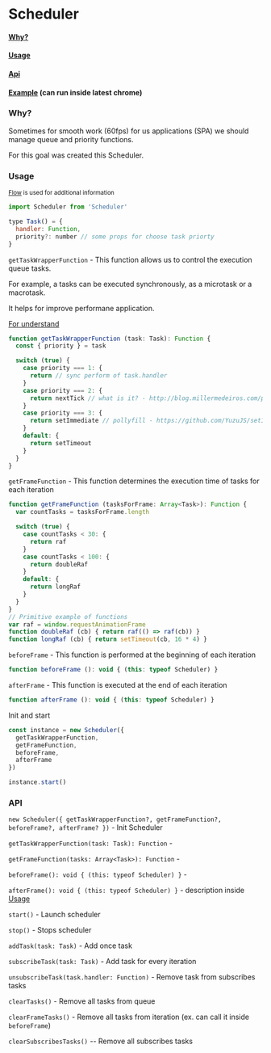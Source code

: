 # Scheduler

#### [Why?](#user-conten()t-why-1)
#### [Usage](#user-content-usage-1)
#### [Api](#user-content()-api-1)
#### [Example](https://gist.github.com/AStaroverov/ddface9819748924d609105d97331826) (can run inside latest chrome)


### Why?

Sometimes for smooth work (60fps) for us applications (SPA) we should manage queue and priority functions.

For this goal was created this Scheduler.

### Usage
<sup>[Flow](https://flow.org/) is used for additional information</sup>

```javascript
import Scheduler from 'Scheduler'

type Task() = {
  handler: Function,
  priority?: number // some props for choose task priorty
}
```


``getTaskWrapperFunction`` - This function allows us to control the execution queue tasks.

For example, a tasks can be executed synchronously, as a microtask or a macrotask.

It helps for improve performane application.

[For understand](https://jakearchibald.com/2015/tasks-microtasks-queues-and-schedules/)
```javascript
function getTaskWrapperFunction (task: Task): Function {
  const { priority } = task

  switch (true) {
    case priority === 1: {
      return // sync perform of task.handler
    }
    case priority === 2: {
      return nextTick // what is it? - http://blog.millermedeiros.com/promise-nexttick/
    }
    case priority === 3: {
      return setImmediate // pollyfill - https://github.com/YuzuJS/setImmediate
    }
    default: {
      return setTimeout
    }
  }
}
```


``getFrameFunction`` - This function determines the execution time of tasks for each iteration
```javascript
function getFrameFunction (tasksForFrame: Array<Task>): Function {
  var countTasks = tasksForFrame.length

  switch (true) {
    case countTasks < 30: {
      return raf
    }
    case countTasks < 100: {
      return doubleRaf
    }
    default: {
      return longRaf
    }
  }
}
// Primitive example of functions
var raf = window.requestAnimationFrame
function doubleRaf (cb) { return raf(() => raf(cb)) }
function longRaf (cb) { return setTimeout(cb, 16 * 4) }
```


``beforeFrame`` - This function is performed at the beginning of each iteration
```javascript
function beforeFrame (): void { (this: typeof Scheduler) }
```

``afterFrame`` - This function is executed at the end of each iteration
```javascript
function afterFrame (): void { (this: typeof Scheduler) }
```

Init and start
```javascript
const instance = new Scheduler({
  getTaskWrapperFunction,
  getFrameFunction,
  beforeFrame,
  afterFrame
})

instance.start()
```

### API
``new Scheduler({ getTaskWrapperFunction?, getFrameFunction?, beforeFrame?, afterFrame? })`` - Init Scheduler

``getTaskWrapperFunction(task: Task): Function`` -

``getFrameFunction(tasks: Array<Task>): Function`` -

``beforeFrame(): void { (this: typeof Scheduler) }`` -

``afterFrame(): void { (this: typeof Scheduler) }`` - description inside [Usage](#user-content-usage-1)

``start()`` - Launch scheduler

``stop()`` - Stops scheduler

``addTask(task: Task)`` - Add once task

``subscribeTask(task: Task)`` - Add task for every iteration

``unsubscribeTask(task.handler: Function)`` - Remove task from subscribes tasks

``clearTasks()`` - Remove all tasks from queue

``clearFrameTasks()`` - Remove all tasks from iteration (ex. can call it inside ``beforeFrame``)

``clearSubscribesTasks()`` -- Remove all subscribes tasks
